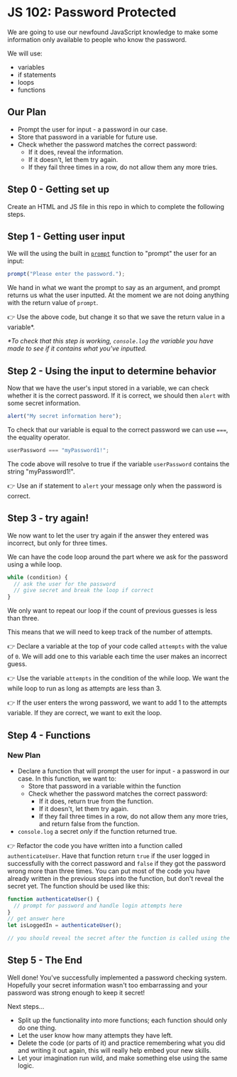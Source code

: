 # JS 102: Password Protected

We are going to use our newfound JavaScript knowledge to make some information only available to people who know the password.

We will use:

- variables
- if statements
- loops
- functions

## Our Plan

- Prompt the user for input - a password in our case.
- Store that password in a variable for future use.
- Check whether the password matches the correct password:
  - If it does, reveal the information.
  - If it doesn't, let them try again.
  - If they fail three times in a row, do not allow them any more tries.

## Step 0 - Getting set up

Create an HTML and JS file in this repo in which to complete the following steps.

## Step 1 - Getting user input

We will the using the built in [`prompt`](https://www.w3schools.com/jsref/met_win_prompt.asp) function to "prompt" the user for an input:

```js
prompt("Please enter the password.");
```

We hand in what we want the prompt to say as an argument, and prompt returns us what the user inputted. At the moment we are not doing anything with the return value of `prompt`.

👉 Use the above code, but change it so that we save the return value in a variable\*.

_\*To check that this step is working, `console.log` the variable you have made to see if it contains what you've inputted._

## Step 2 - Using the input to determine behavior

Now that we have the user's input stored in a variable, we can check whether it is the correct password. If it is correct, we should then `alert` with some secret information.

```js
alert("My secret information here");
```

To check that our variable is equal to the correct password we can use `===`, the equality operator.

```js
userPassword === "myPassword1!";
```

The code above will resolve to true if the variable `userPassword` contains the string "myPassword1!".

👉 Use an if statement to `alert` your message only when the password is correct.

## Step 3 - try again!

We now want to let the user try again if the answer they entered was incorrect, but only for three times.

We can have the code loop around the part where we ask for the password using a while loop.

```js
while (condition) {
  // ask the user for the password
  // give secret and break the loop if correct
}
```

We only want to repeat our loop if the count of previous guesses is less than three.

This means that we will need to keep track of the number of attempts.

👉 Declare a variable at the top of your code called `attempts` with the value of `0`. We will add one to this variable each time the user makes an incorrect guess.

👉 Use the variable `attempts` in the condition of the while loop. We want the while loop to run as long as attempts are less than 3.

👉 If the user enters the wrong password, we want to add 1 to the attempts variable. If they are correct, we want to exit the loop.

## Step 4 - Functions

### New Plan

- Declare a function that will prompt the user for input - a password in our case. In this function, we want to:
  - Store that password in a variable within the function
  - Check whether the password matches the correct password:
    - If it does, return true from the function.
    - If it doesn't, let them try again.
    - If they fail three times in a row, do not allow them any more tries, and return false from the function.
- `console.log` a secret _only_ if the function returned true.

👉 Refactor the code you have written into a function called `authenticateUser`. Have that function return `true` if the user logged in successfully with the correct password and `false` if they got the password wrong more than three times. You can put most of the code you have already written in the previous steps into the function, but don't reveal the secret yet. The function should be used like this:

```js
function authenticateUser() {
  // prompt for password and handle login attempts here
}
// get answer here
let isLoggedIn = authenticateUser();

// you should reveal the secret after the function is called using the boolean isLoggedIn
```

## Step 5 - The End

Well done! You've successfully implemented a password checking system. Hopefully your secret information wasn't too embarrassing and your password was strong enough to keep it secret!

Next steps...

- Split up the functionality into more functions; each function should only do one thing.
- Let the user know how many attempts they have left.
- Delete the code (or parts of it) and practice remembering what you did and writing it out again, this will really help embed your new skills.
- Let your imagination run wild, and make something else using the same logic.
